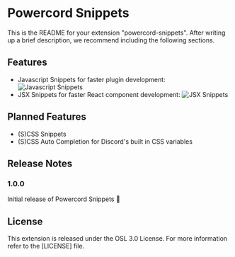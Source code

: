 # Powercord Snippets
This is the README for your extension "powercord-snippets". After writing up a brief description, we recommend including the following sections.

## Features
- Javascript Snippets for faster plugin development:
![Javascript Snippets](https://i.imgur.com/koQVpLj.gif)
- JSX Snippets for faster React component development:
![JSX Snippets](https://i.imgur.com/QHXylBU.gif)

## Planned Features
- (S)CSS Snippets
- (S)CSS Auto Completion for Discord's built in CSS variables

## Release Notes
### 1.0.0

Initial release of Powercord Snippets :tada:

## License
This extension is released under the OSL 3.0 License. For more information refer to the [LICENSE] file.
